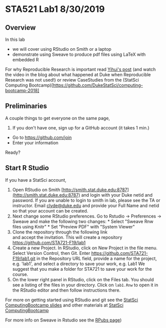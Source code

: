 # STA521 Lab1  8/30/2019

## Overview
 
In this lab 

* we will cover using RStudio on Smith or a laptop
* demonstrate using Sweave to produce pdf files using LaTeX with embedded R 


For why Reproducible Research is important read [Yihui's post](https://yihui.name/en/2012/06/enjoyable-reproducible-research/)  (and watch the video in the blog about what happened at Duke when Reproducible Research was not used!) or review CaseStudies from the 
(StatSci Computing Bootcamp)[https://github.com/DukeStatSci/computing-bootcamp-2018]

## Preliminaries

A couple things to get everyone on the same page,

1. If you don't have one, sign up for a GitHub account (it takes 1 min.)

  * Go to https://github.com/join
  * Enter your information
  

Ready?


## Start R Studio

If you have a StatSci account,   
   1) Open RStudio on Smith  [http://smith.stat.duke.edu:8787](http://smith.stat.duke.edu:8787) and login with your Duke netid and password.   If you are unable to login to smith in lab, please see the TA or instructor.  Email clyde@duke.edu and provide your Full Name and netid so that your account can be created.
   2) Next change some RStudio preferences. Go to Rstudio -> Preferences -> Sweave and make the following two changes:
    * Select "Sweave Rnw files using Knitr"
    * Set "Preview PDF" with "System Viewer"
   3) Clone the repository through the following link  
   and accept the invitation.  This will create a repository  https://github.com/STA721-F19/lab1
   4) Create a new Project.  In RStudio, click on New Project in the file menu.  Select Version Control, then Git. Enter https://github.com/STA721-F19/lab1.git  in the  Repository URL field, provide a name for the project, e.g. 'lab1', and select a directory to save your work, e.g. Lab1    We suggest that you make a folder for STA721 to save your work for the course.
  5) On the lower right panel in RStudio, click on the Files tab. You should see a listing of the files in your directory. Click on `lab1.Rnw` to open it in the RStudio editor and then follow instructions there.  
   
  


  For more on getting started using RStudio and git see the [StatSci ComputingBootcamp slides](https://github.com/DukeStatSci/ComputingBootcamp2018/blob/master/slides/computing_bootcamp_2018.Rmd) and other materials at  [StatSci ComputingBootcamp](https://github.com/DukeStatSci/ComputingBootcamp2018/)
  
For more info on Sweave in Rstudio see the [RPubs page](https://rpubs.com/YaRrr/SweaveIntro))
